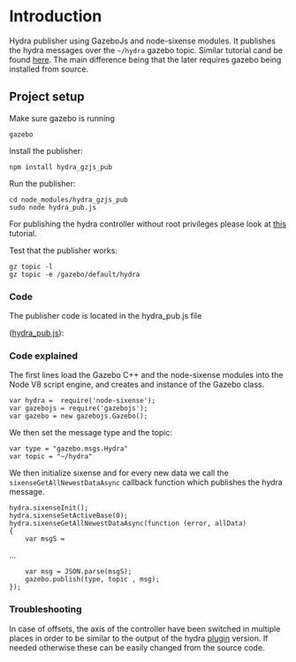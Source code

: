 # Introduction

Hydra publisher using GazeboJs and node-sixense modules. It publishes the hydra messages over the `~/hydra` gazebo topic. Similar tutorial cand be found [here](http://www.gazebosim.org/tutorials?tut=hydra&cat=user_input). The main difference being that the later requires gazebo being installed from source.

## Project setup

Make sure gazebo is running

    gazebo

Install the publisher:

    npm install hydra_gzjs_pub

Run the publisher:

    cd node_modules/hydra_gzjs_pub
    sudo node hydra_pub.js
    
For publishing the hydra controller without root privileges please look at [this](http://www.gazebosim.org/tutorials?tut=hydra&cat=user_input) tutorial.

Test that the publisher works:

    gz topic -l
    gz topic -e /gazebo/default/hydra


### Code
The publisher code is located in the hydra_pub.js file

([hydra_pub.js](https://bitbucket.org/ahaidu/hydra_gzjs_pub/raw/master/hydra_pub.js)):

<include src='https://bitbucket.org/ahaidu/hydra_gzjs_pub/raw/master/hydra_pub.js' />


### Code explained

The first lines load the Gazebo C++ and the node-sixense modules into the Node V8 script engine, and creates and instance of the Gazebo class.

~~~
var hydra =  require('node-sixense');  
var gazebojs = require('gazebojs');
var gazebo = new gazebojs.Gazebo();
~~~

We then set the message type and the topic:

~~~
var type = "gazebo.msgs.Hydra"
var topic = "~/hydra"
~~~

We then initialize sixense and for every new data we call the `sixenseGetAllNewestDataAsync` callback function which publishes the hydra message.

~~~
hydra.sixenseInit();
hydra.sixenseSetActiveBase(0);
hydra.sixenseGetAllNewestDataAsync(function (error, allData)
{    
    var msgS =
~~~

...

~~~
    var msg = JSON.parse(msgS);
    gazebo.publish(type, topic , msg);
});
~~~

### Troubleshooting

In case of offsets, the axis of the controller have been switched in multiple places in order to be similar to the output of the hydra [plugin](http://www.gazebosim.org/tutorials?tut=hydra&cat=user_input) version. If needed otherwise these can be easily changed from the source code.




